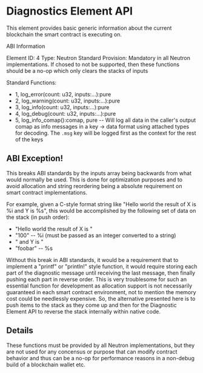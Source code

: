 # Diagnostics Element API

This element provides basic generic information about the current blockchain the smart contract is executing on.

ABI Information

Element ID: 4
Type: Neutron Standard
Provision: Mandatory in all Neutron implementations. If chosed to not be supported, then these functions should be a no-op which only clears the stacks of inputs

Standard Functions:

* 1, log_error(count: u32, inputs:...):pure
* 2, log_warning(count: u32, inputs:...):pure
* 3, log_info(count: u32, inputs:...):pure
* 4, log_debug(count: u32, inputs:...):pure
* 5, log_info_comap():comap, pure -- Will log all data in the caller's output comap as info messages in a key -> data format using attached types for decoding. The `.msg` key will be logged first as the context for the rest of the keys

## ABI Exception!

This breaks ABI standards by the inputs array being backwards from what would normally be used. This is done for optimization purposes and to avoid allocation and string reordering being a absolute requirement on smart contract implementations. 

For example, given a C-style format string like "Hello world the result of X is %i and Y is %s", this would be accomplished by the following set of data on the stack (in push order):

* "Hello world the result of X is "
* "100" -- %i (must be passed as an integer converted to a string)
* " and Y is "
* "foobar" -- %s

Without this break in ABI standards, it would be a requirement that to implement a "printf" or "println!" style function, it would require storing each part of the diagnostic message until receiving the last message, then finally pushing each part in reverse order. This is very troublesome for such an essential function for development as allocation support is not necessarily guaranteed in each smart contract environment, not to mention the memory cost could be needlessly expensive. So, the alternative presented here is to push items to the stack as they come up and then for the Diagnostic Element API to reverse the stack internally within native code. 

## Details

These functions must be provided by all Neutron implementations, but they are not used for any concensus or purpose that can modify contract behavior and thus can be a no-op for performance reasons in a non-debug build of a blockchain wallet etc. 

